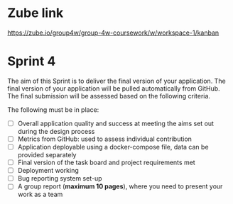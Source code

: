 # Zube link
https://zube.io/group4w/group-4w-coursework/w/workspace-1/kanban

# Sprint 4
The aim of this Sprint is to deliver the final version of your application. The final version of
your application will be pulled automatically from GitHub. The final submission will be
assessed based on the following criteria.

The following must be in place:

- [ ]  Overall application quality and success at meeting the aims set out during the design process
- [ ]  Metrics from GitHub: used to assess individual contribution
- [ ]  Application deployable using a docker-compose file, data can be provided separately
- [ ]  Final version of the task board and project requirements met
- [ ]  Deployment working
- [ ]  Bug reporting system set-up
- [ ]  A group report (**maximum 10 pages**), where you need to present your work as a team
